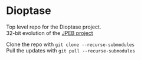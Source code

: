 # Dioptase

Top level repo for the Dioptase project.  
32-bit evolution of the [JPEB project](https://github.com/PaulBailey-1/JPEB)

Clone the repo with `git clone --recurse-submodules`  
Pull the updates with `git pull --recurse-submodules`

